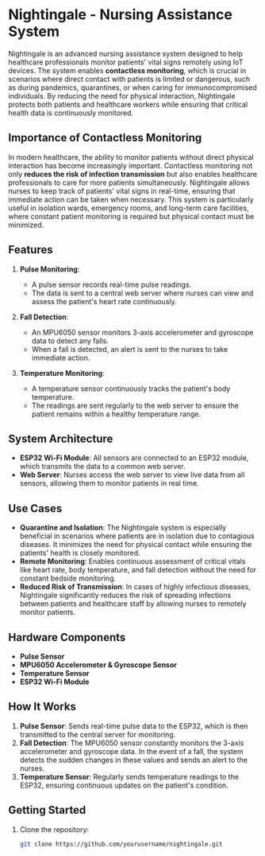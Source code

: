 # Nightingale - Nursing Assistance System

Nightingale is an advanced nursing assistance system designed to help healthcare professionals monitor patients' vital signs remotely using IoT devices. The system enables **contactless monitoring**, which is crucial in scenarios where direct contact with patients is limited or dangerous, such as during pandemics, quarantines, or when caring for immunocompromised individuals. By reducing the need for physical interaction, Nightingale protects both patients and healthcare workers while ensuring that critical health data is continuously monitored.

## Importance of Contactless Monitoring

In modern healthcare, the ability to monitor patients without direct physical interaction has become increasingly important. Contactless monitoring not only **reduces the risk of infection transmission** but also enables healthcare professionals to care for more patients simultaneously. Nightingale allows nurses to keep track of patients' vital signs in real-time, ensuring that immediate action can be taken when necessary. This system is particularly useful in isolation wards, emergency rooms, and long-term care facilities, where constant patient monitoring is required but physical contact must be minimized.

## Features

1. **Pulse Monitoring**: 
   - A pulse sensor records real-time pulse readings.
   - The data is sent to a central web server where nurses can view and assess the patient's heart rate continuously.

2. **Fall Detection**: 
   - An MPU6050 sensor monitors 3-axis accelerometer and gyroscope data to detect any falls.
   - When a fall is detected, an alert is sent to the nurses to take immediate action.

3. **Temperature Monitoring**: 
   - A temperature sensor continuously tracks the patient's body temperature.
   - The readings are sent regularly to the web server to ensure the patient remains within a healthy temperature range.

## System Architecture

- **ESP32 Wi-Fi Module**: All sensors are connected to an ESP32 module, which transmits the data to a common web server.
- **Web Server**: Nurses access the web server to view live data from all sensors, allowing them to monitor patients in real time.

## Use Cases

- **Quarantine and Isolation**: The Nightingale system is especially beneficial in scenarios where patients are in isolation due to contagious diseases. It minimizes the need for physical contact while ensuring the patients' health is closely monitored.
- **Remote Monitoring**: Enables continuous assessment of critical vitals like heart rate, body temperature, and fall detection without the need for constant bedside monitoring.
- **Reduced Risk of Transmission**: In cases of highly infectious diseases, Nightingale significantly reduces the risk of spreading infections between patients and healthcare staff by allowing nurses to remotely monitor patients.

## Hardware Components

- **Pulse Sensor**
- **MPU6050 Accelerometer & Gyroscope Sensor**
- **Temperature Sensor**
- **ESP32 Wi-Fi Module**

## How It Works

1. **Pulse Sensor**: Sends real-time pulse data to the ESP32, which is then transmitted to the central server for monitoring.
2. **Fall Detection**: The MPU6050 sensor constantly monitors the 3-axis accelerometer and gyroscope data. In the event of a fall, the system detects the sudden changes in these values and sends an alert to the nurses.
3. **Temperature Sensor**: Regularly sends temperature readings to the ESP32, ensuring continuous updates on the patient's condition.

## Getting Started

1. Clone the repository:
   ```bash
   git clone https://github.com/yourusername/nightingale.git
